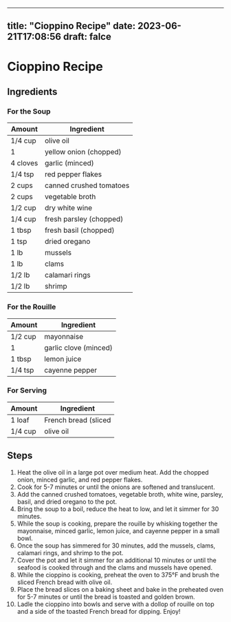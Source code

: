 
---
title: "Cioppino Recipe"
date: 2023-06-21T17:08:56
draft: falce
---

# Cioppino Recipe

## Ingredients

### For the Soup
| Amount  | Ingredient |
| ------- | ---------- |
| 1/4 cup | olive oil  |
| 1       | yellow onion (chopped) |
| 4 cloves | garlic (minced) |
| 1/4 tsp | red pepper flakes |
| 2 cups | canned crushed tomatoes |
| 2 cups | vegetable broth |
| 1/2 cup | dry white wine |
| 1/4 cup | fresh parsley (chopped) |
| 1 tbsp | fresh basil (chopped) |
| 1 tsp | dried oregano |
| 1 lb | mussels |
| 1 lb | clams |
| 1/2 lb | calamari rings |
| 1/2 lb | shrimp |

### For the Rouille
| Amount  | Ingredient |
| ------- | ---------- |
| 1/2 cup | mayonnaise |
| 1 | garlic clove (minced) |
| 1 tbsp | lemon juice |
| 1/4 tsp | cayenne pepper |

### For Serving
| Amount  | Ingredient |
| ------- | ---------- |
| 1 loaf | French bread (sliced |
| 1/4 cup | olive oil |

## Steps

1. Heat the olive oil in a large pot over medium heat. Add the chopped onion, minced garlic, and red pepper flakes.
2. Cook for 5-7 minutes or until the onions are softened and translucent.
3. Add the canned crushed tomatoes, vegetable broth, white wine, parsley, basil, and dried oregano to the pot.
4. Bring the soup to a boil, reduce the heat to low, and let it simmer for 30 minutes.
5. While the soup is cooking, prepare the rouille by whisking together the mayonnaise, minced garlic, lemon juice, and cayenne pepper in a small bowl.
6. Once the soup has simmered for 30 minutes, add the mussels, clams, calamari rings, and shrimp to the pot.
7. Cover the pot and let it simmer for an additional 10 minutes or until the seafood is cooked through and the clams and mussels have opened.
8. While the cioppino is cooking, preheat the oven to 375°F and brush the sliced French bread with olive oil.
9. Place the bread slices on a baking sheet and bake in the preheated oven for 5-7 minutes or until the bread is toasted and golden brown.
10. Ladle the cioppino into bowls and serve with a dollop of rouille on top and a side of the toasted French bread for dipping. Enjoy!
